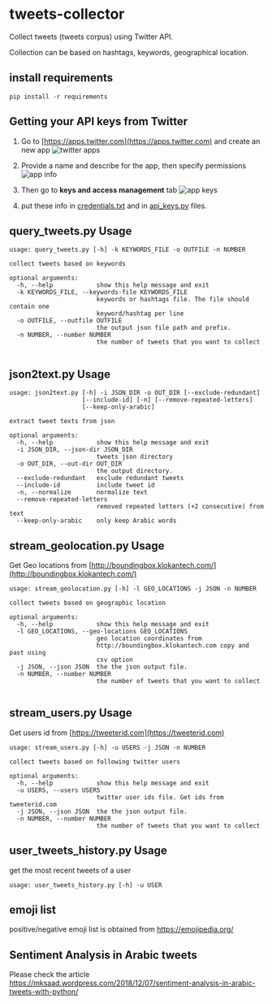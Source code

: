 # tweets-collector
Collect tweets (tweets corpus) using Twitter API. 

Collection can be based on hashtags, keywords, geographical location.

## install requirements 
```pip install -r requirements```
 
 
## Getting your API keys from Twitter
1. Go to [https://apps.twitter.com](https://apps.twitter.com) and create an new app
![twitter apps](png/twitter_app1.png)

2. Provide a name and describe for the app, then specify permissions 
![app info](png/twitter_app2.png)

3. Then go to **keys and access management** tab 
![app keys](png/twitter_app3.png)

4. put these info in [credentials.txt](twitter-files/credentials.txt) and in [api_keys.py](api_keys.py) files.


## query_tweets.py Usage

```
usage: query_tweets.py [-h] -k KEYWORDS_FILE -o OUTFILE -n NUMBER

collect tweets based on keywords

optional arguments:
  -h, --help            show this help message and exit
  -k KEYWORDS_FILE, --keywords-file KEYWORDS_FILE
                        keywords or hashtags file. The file should contain one
                        keyword/hashtag per line
  -o OUTFILE, --outfile OUTFILE
                        the output json file path and prefix.
  -n NUMBER, --number NUMBER
                        the number of tweets that you want to collect


```


## json2text.py Usage
 
```
usage: json2text.py [-h] -i JSON_DIR -o OUT_DIR [--exclude-redundant]
                    [--include-id] [-n] [--remove-repeated-letters]
                    [--keep-only-arabic]

extract tweet texts from json

optional arguments:
  -h, --help            show this help message and exit
  -i JSON_DIR, --json-dir JSON_DIR
                        tweets json directory
  -o OUT_DIR, --out-dir OUT_DIR
                        the output directory.
  --exclude-redundant   exclude redundant tweets
  --include-id          include tweet id
  -n, --normalize       normalize text
  --remove-repeated-letters
                        removed repeated letters (+2 consecutive) from text
  --keep-only-arabic    only keep Arabic words
```


## stream_geolocation.py Usage 

Get Geo locations from [http://boundingbox.klokantech.com/](http://boundingbox.klokantech.com/)
```
usage: stream_geolocation.py [-h] -l GEO_LOCATIONS -j JSON -n NUMBER

collect tweets based on geographic location

optional arguments:
  -h, --help            show this help message and exit
  -l GEO_LOCATIONS, --geo-locations GEO_LOCATIONS
                        geo location coordinates from
                        http://boundingbox.klokantech.com copy and past using 
                        csv option
  -j JSON, --json JSON  the the json output file.
  -n NUMBER, --number NUMBER
                        the number of tweets that you want to collect


```


## stream_users.py Usage 

Get users id from [https://tweeterid.com](https://tweeterid.com)

```
usage: stream_users.py [-h] -u USERS -j JSON -n NUMBER

collect tweets based on following twitter users

optional arguments:
  -h, --help            show this help message and exit
  -u USERS, --users USERS
                        twitter user ids file. Get ids from tweeterid.com
  -j JSON, --json JSON  the the json output file.
  -n NUMBER, --number NUMBER
                        the number of tweets that you want to collect

```
## user_tweets_history.py Usage 
get the most recent tweets of a user
```
usage: user_tweets_history.py [-h] -u USER
```


## emoji list 
positive/negative emoji list is obtained from https://emojipedia.org/ 

## Sentiment Analysis in Arabic tweets
Please check the article https://mksaad.wordpress.com/2018/12/07/sentiment-analysis-in-arabic-tweets-with-python/
